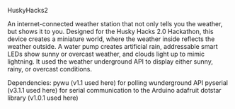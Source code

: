 HuskyHacks2

An internet-connected weather station that not only tells you the weather, but shows it to you.
Designed for the Husky Hacks 2.0 Hackathon, this device creates a miniature world, where the weather inside reflects the weather outside. A water pump creates artificial rain, addressable smart LEDs show sunny or overcast weather, and clouds light up to mimic lightning. It used the weather underground API to display either sunny, rainy, or overcast conditions.

Dependencies:
pywu (v1.1 used here) for polling wunderground API
pyserial (v3.1.1 used here) for serial communication to the Arduino
adafruit dotstar library (v1.0.1 used here)
